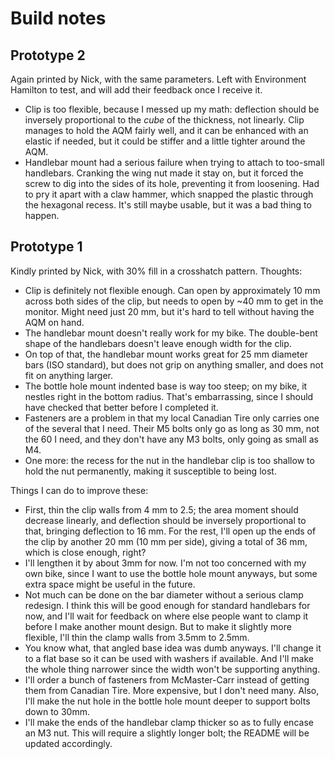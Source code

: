 # Build notes

## Prototype 2

Again printed by Nick, with the same parameters.  Left with Environment
Hamilton to test, and will add their feedback once I receive it.

* Clip is too flexible, because I messed up my math: deflection should be
  inversely proportional to the *cube* of the thickness, not linearly.  Clip
  manages to hold the AQM fairly well, and it can be enhanced with an elastic
  if needed, but it could be stiffer and a little tighter around the AQM.
* Handlebar mount had a serious failure when trying to attach to too-small
  handlebars.  Cranking the wing nut made it stay on, but it forced the screw
  to dig into the sides of its hole, preventing it from loosening.  Had to pry
  it apart with a claw hammer, which snapped the plastic through the hexagonal
  recess.  It's still maybe usable, but it was a bad thing to happen.


## Prototype 1

Kindly printed by Nick, with 30% fill in a crosshatch pattern.  Thoughts:

* Clip is definitely not flexible enough.  Can open by approximately 10 mm
  across both sides of the clip, but needs to open by ~40 mm to get in the
  monitor.  Might need just 20 mm, but it's hard to tell without having the AQM
  on hand.
* The handlebar mount doesn't really work for my bike.  The double-bent shape
  of the handlebars doesn't leave enough width for the clip.
* On top of that, the handlebar mount works great for 25 mm diameter bars (ISO
  standard), but does not grip on anything smaller, and does not fit on anything
  larger.
* The bottle hole mount indented base is way too steep; on my bike, it nestles
  right in the bottom radius.  That's embarrassing, since I should have checked
  that better before I completed it.
* Fasteners are a problem in that my local Canadian Tire only carries one of
  the several that I need.  Their M5 bolts only go as long as 30 mm, not the 60
  I need, and they don't have any M3 bolts, only going as small as M4.
* One more: the recess for the nut in the handlebar clip is too shallow to hold
  the nut permanently, making it susceptible to being lost.

Things I can do to improve these:

* First, thin the clip walls from 4 mm to 2.5; the area moment should decrease
  linearly, and deflection should be inversely proportional to that, bringing
  deflection to 16 mm.  For the rest, I'll open up the ends of the clip by
  another 20 mm (10 mm per side), giving a total of 36 mm, which is close
  enough, right?
* I'll lengthen it by about 3mm for now.  I'm not too concerned with my own
  bike, since I want to use the bottle hole mount anyways, but some extra space
  might be useful in the future.
* Not much can be done on the bar diameter without a serious clamp redesign.
  I think this will be good enough for standard handlebars for now, and I'll
  wait for feedback on where else people want to clamp it before I make another
  mount design.  But to make it slightly more flexible, I'll thin the clamp
  walls from 3.5mm to 2.5mm.
* You know what, that angled base idea was dumb anyways.  I'll change it to a
  flat base so it can be used with washers if available.  And I'll make the
  whole thing narrower since the width won't be supporting anything.
* I'll order a bunch of fasteners from McMaster-Carr instead of getting them
  from Canadian Tire.  More expensive, but I don't need many.  Also, I'll make
  the nut hole in the bottle hole mount deeper to support bolts down to 30mm.
* I'll make the ends of the handlebar clamp thicker so as to fully encase an M3
  nut.  This will require a slightly longer bolt; the README will be updated
  accordingly.
